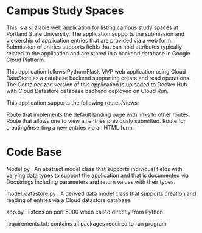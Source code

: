 # Campus Study Spaces

This is a scalable web application for listing campus study spaces at Portland State University. The application supports the submission and viewership of application entries that are provided via a web form. 
Submission of entries supports fields that can hold attributes typically related to the application and are stored in a backend database in Google Cloud Platform. 

This application follows Python/Flask MVP web application using Cloud DataStore as a database backend supporting create and read operations.
The Containerized version of this application is uploaded to Docker Hub with Cloud Datastore database backend deployed on Cloud Run.

This application supports the following routes/views:

Route that implements the default landing page with links to other routes.
Route that allows one to view all entries previously submitted.
Route for creating/inserting a new entries via an HTML form.

# Code Base

Model.py : An abstract model class that supports individual fields with varying data types to support the application and that is documented via Docstrings including parameters and return values with their types.

model_datastore.py : A derived data model class that supports creation and reading of entries via a Cloud datastore database.

app.py :  listens on port 5000 when called directly from Python.

requirements.txt:  contains all packages required to run program
